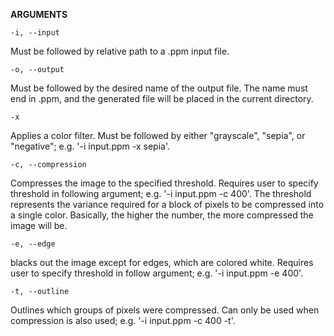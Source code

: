 **ARGUMENTS**

`-i, --input`

Must be followed by relative path to a .ppm input file.

`-o, --output`

Must be followed by the desired name of the output file. The name must end in .ppm, 
and the generated file will be placed in the current directory. 
    
`-x`

Applies a color filter. Must be followed by either "grayscale", "sepia", or 
"negative"; e.g. '-i input.ppm -x sepia'.

`-c, --compression`

Compresses the image to the specified threshold. Requires user to specify 
threshold in following argument; e.g. '-i input.ppm -c 400'. The threshold 
represents the variance required for a block of pixels to be compressed
into a single color. Basically, the higher the number, the more compressed the image will be.
    
`-e, --edge `

blacks out the image except for edges, which are colored white. Requires user to specify 
threshold in follow argument; e.g. '-i input.ppm -e 400'.

`-t, --outline`

Outlines which groups of pixels were compressed. Can only be used when compression is 
also used; e.g. '-i input.ppm -c 400 -t'.
    
    

